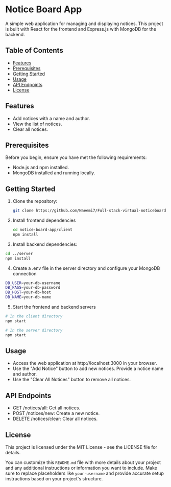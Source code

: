 # Notice Board App

A simple web application for managing and displaying notices. This project is built with React for the frontend and Express.js with MongoDB for the backend.

## Table of Contents

- [Features](#features)
- [Prerequisites](#prerequisites)
- [Getting Started](#getting-started)
- [Usage](#usage)
- [API Endpoints](#api-endpoints)
- [License](#license)

## Features

- Add notices with a name and author.
- View the list of notices.
- Clear all notices.

## Prerequisites

Before you begin, ensure you have met the following requirements:

- Node.js and npm installed.
- MongoDB installed and running locally.

## Getting Started

1. Clone the repository:

   ```bash
   git clone https://github.com/Naeemi7/Full-stack-virtual-noticeboard
   ```

2. Install frontend dependencies

   ```bash
   cd notice-board-app/client
   npm install
   ```

3. Install backend dependencies:

```bash
cd ../server
npm install
```

4. Create a .env file in the server directory and configure your MongoDB connection

```bash
DB_USER=your-db-username
DB_PASS=your-db-password
DB_HOST=your-db-host
DB_NAME=your-db-name
```

5. Start the frontend and backend servers

```bash
# In the client directory
npm start

# In the server directory
npm start
```

## Usage

- Access the web application at http://localhost:3000 in your browser.
- Use the "Add Notice" button to add new notices. Provide a notice name and author.
- Use the "Clear All Notices" button to remove all notices.

## API Endpoints

- GET /notices/all: Get all notices.
- POST /notices/new: Create a new notice.
- DELETE /notices/clear: Clear all notices.

## License

This project is licensed under the MIT License - see the LICENSE file for details.

You can customize this `README.md` file with more details about your project and any additional instructions or information you want to include. Make sure to replace placeholders like `your-username` and provide accurate setup instructions based on your project's structure.
